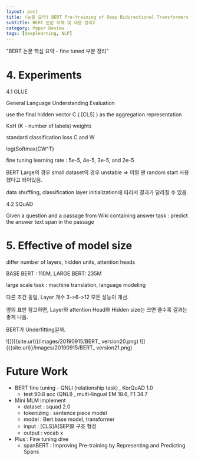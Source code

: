 ```yaml
---
layout: post
title: (논문 요약) BERT Pre-training of Deep Bidirectional Transformers for Language Understanding - 2
subtitle: BERT 논문 이해 및 내용 정리2
category: Paper Review
tags: [deeplearning, NLP]
---
```



"BERT 논문 핵심 요약 - fine tuned 부분 정리" 

# 4. Experiments
4.1 GLUE

General Language Understanding Evaluation

use the final hidden vector C ( [CLS] ) as the aggregation representation

KxH (K - number of labels) weights

standard classification loss C and W

log(Softmax(CW^T)

fine tuning learning rate :  5e-5, 4e-5, 3e-5, and 2e-5

BERT Large의 경우 small dataset의 경우 unstable => 이럴 땐 random start 사용했다고 되어있음.

data shuffling, classification layer initialization에 따라서 결과가 달라질 수 있음.

4.2 SQuAD

Given a question and a passage from Wiki containing answer
task : predict the answer text span in the passage


# 5. Effective of model size

differ number of layers, hidden units, attention heads

BASE BERT : 110M, LARGE BERT: 235M

large scale task : machine translation, language modeling

다른 조건 동일, Layer 개수 3->6->12 모든 성능이 개선.

옆의 표만 참고하면, Layer와 attention Head와 Hidden size는 크면 클수록 결과는 좋게 나옴.

BERT가 Underfitting일까.

![]({{site.url}}/images/20190915/BERT_ version20.png)
![]({{site.url}}/images/20190915/BERT_ version21.png)

<!-- <img src="20190915/BERT_ version20.png" width=465px />
<img src="20190915/BERT_ version21.png" width=500px /> -->

# Future Work

* BERT fine tuning - QNLI (relationship task)  , KorQuAD 1.0
  * test 90.8 acc (QNLI) , multi-lingual EM 18.6, F1 34.7
* Mini MLM implement
  * dataset : squad 2.0
  * tokenizing : sentence piece model
  * model : Bert base model, transformer
  * input : [CLS]A[SEP]B 구조 형성
  * output : vocab x
* Plus : Fine tuning dive
  * spanBERT : Improving Pre-training by Representing and Predicting Spans

